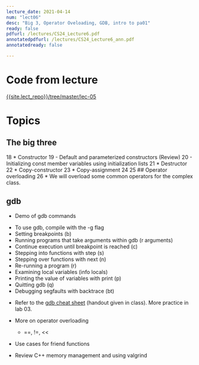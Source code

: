 ```yaml
---
lecture_date: 2021-04-14
num: "lect06"
desc: "Big 3, Operator Oveloading, GDB, intro to pa01"
ready: false
pdfurl: /lectures/CS24_Lecture6.pdf
annotatedpdfurl: /lectures/CS24_Lecture6_ann.pdf
annotatedready: false

---
```


# Code from lecture
[{{site.lect_repo}}/tree/master/lec-05]({{site.lect_repo}}/tree/master/lec-06)

# Topics
## The big three 
 18 * Constructor
 19     - Default and parameterized constructors (Review)
 20     - Initializing const member variables using initialization lists
 21 * Destructor
 22 * Copy-constructor
 23 * Copy-assignment
 24
 25 ## Operator overloading
 26 * We will overload some common operators for the complex class.

## gdb

* Demo of gdb commands 
 - To use gdb, compile with the -g flag
 - Setting breakpoints (b)
 - Running programs that take arguments within gdb (r arguments)
 - Continue execution until breakpoint is reached (c)
 - Stepping into functions with step (s)
 - Stepping over functions with next (n)
 - Re-running a program (r)
 - Examining local variables  (info locals)
 - Printing the value of variables with print (p)
 - Quitting gdb (q)
 - Debugging segfaults with backtrace (bt)
* Refer to the [gdb cheat sheet](http://darkdust.net/files/GDB%20Cheat%20Sheet.pdf) (handout given in class). More practice in lab 03.

* More on operator overloading
	- ==, !=, << 
	
* Use cases for friend functions
* Review C++ memory management and using valgrind
